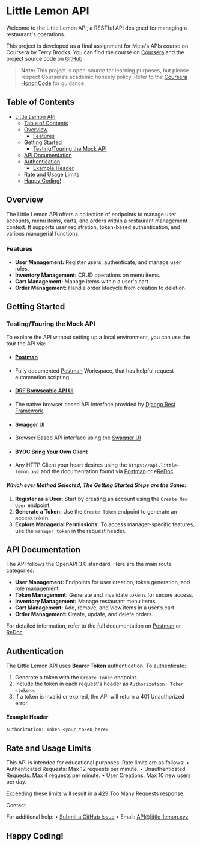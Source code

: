 # Little Lemon API

Welcome to the Little Lemon API, a RESTful API designed for managing a restaurant's operations.

This project is developed as a final assignment for Meta's APIs course on Coursera by Terry Brooks. You can find the course on [Coursera](https://www.coursera.org/learn/apis/home/info) and the project source code on [GitHub](https://github.com/Terry-BrooksJr/little-lemon).

> **Note:** This project is open-source for learning purposes, but please respect Coursera’s academic honesty policy. Refer to the [Coursera Honor Code](https://www.coursera.support/s/article/209818863-Coursera-Honor-Code?) for guidance.

## Table of Contents

- [Little Lemon API](#little-lemon-api)
  - [Table of Contents](#table-of-contents)
  - [Overview](#overview)
    - [Features](#features)
  - [Getting Started](#getting-started)
    - [Testing/Touring the Mock API](#testingtouring-the-mock-api)
  - [API Documentation](#api-documentation)
  - [Authentication](#authentication)
      - [Example Header](#example-header)
  - [Rate and Usage Limits](#rate-and-usage-limits)
  - [Happy Coding!](#happy-coding)

## Overview

The Little Lemon API offers a collection of endpoints to manage user accounts, menu items, carts, and orders within a restaurant management context. It supports user registration, token-based authentication, and various managerial functions.

### Features

- **User Management:** Register users, authenticate, and manage user roles.
- **Inventory Management:** CRUD operations on menu items.
- **Cart Management:** Manage items within a user's cart.
- **Order Management:** Handle order lifecycle from creation to deletion.

## Getting Started

### Testing/Touring the Mock API

To explore the API without setting up a local environment, you can use the tour the API via:

- #### [Postman](https://www.postman.com/blackberry-py-dev/workspace/little-lemon-meta-apis-final-terry-brooks-jr)
- Fully documented [Postman](https://www.postman.com/) Workspace, that has helpful request automnation scripting.
- #### [DRF Browseable API UI](https://api.little-lemon.xyz)
- The native browser based API interface provided by [Django Rest Framework](https://www.django-rest-framework.org/).
- #### [Swagger UI](https://api.little-lemon.xyz/api/swagger)
- Browser Based API interface using the [Swagger UI](https://swagger.io/)
- #### BYOC Bring Your Own Client
- Any HTTP Client your heart desires using the `https://api.little-lemon.xyz` and the documentation found via [Postman](https://www.postman.com/blackberry-py-dev/workspace/little-lemon-meta-apis-final-terry-brooks-jr) or e[ReDoc](https://api.little-lemon.xyz/api/docs)

#### _Which ever Method Selected, The Getting Started Steps are the Same_:

1. **Register as a User:** Start by creating an account using the `Create New User` endpoint.
2. **Generate a Token:** Use the `Create Token` endpoint to generate an access token.
3. **Explore Managerial Permissions:** To access manager-specific features, use the `manager_token` in the request header.

## API Documentation

The API follows the OpenAPI 3.0 standard. Here are the main route categories:

- **User Management:** Endpoints for user creation, token generation, and role management.
- **Token Management:** Generate and invalidate tokens for secure access.
- **Inventory Management:** Manage restaurant menu items.
- **Cart Management:** Add, remove, and view items in a user’s cart.
- **Order Management:** Create, update, and delete orders.

For detailed information, refer to the full documentation on [Postman](https://www.postman.com/blackberry-py-dev/workspace/little-lemon-meta-apis-final-terry-brooks-jr) or [ReDoc](https://api.little-lemon.xyz/api/docs)

## Authentication

The Little Lemon API uses **Bearer Token** authentication. To authenticate:

1. Generate a token with the `Create Token` endpoint.
2. Include the token in each request's header as `Authorization: Token <token>`.
3. If a token is invalid or expired, the API will return a 401 Unauthorized error.

#### Example Header

```http
Authorization: Token <your_token_here>
```

## Rate and Usage Limits

This API is intended for educational purposes. Rate limits are as follows:
•	Authenticated Requests: Max 12 requests per minute.
•	Unauthenticated Requests: Max 4 requests per minute.
•	User Creations: Max 10 new users per day.

Exceeding these limits will result in a 429 Too Many Requests response.

Contact

For additional help:
•	[Submit a GitHub Issue](https://github.com/Terry-BrooksJr/little-lemon/issues)
•	Email: [API@little-lemon.xyz](mailto:api.little-lemon.xyz)

## Happy Coding!

